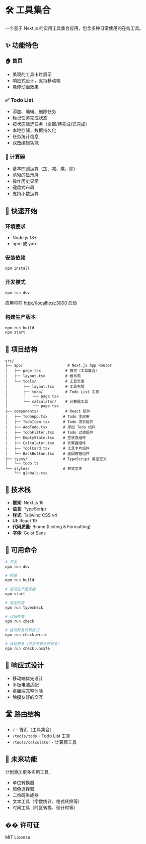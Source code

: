 # 🛠️ 工具集合

一个基于 Next.js 的实用工具集合应用，包含多种日常使用的在线工具。

## ✨ 功能特色

### 🏠 首页
- 美观的工具卡片展示
- 响应式设计，支持移动端
- 悬停动画效果

### ✅ Todo List
- 添加、编辑、删除任务
- 标记任务完成状态
- 按状态筛选任务（全部/待完成/已完成）
- 本地存储，数据持久化
- 任务统计信息
- 双击编辑功能

### 🧮 计算器
- 基本四则运算（加、减、乘、除）
- 清晰的显示屏
- 操作历史显示
- 键盘式布局
- 支持小数运算

## 🚀 快速开始

### 环境要求
- Node.js 18+ 
- npm 或 yarn

### 安装依赖
```bash
npm install
```

### 开发模式
```bash
npm run dev
```

应用将在 [http://localhost:3000](http://localhost:3000) 启动

### 构建生产版本
```bash
npm run build
npm start
```

## 📁 项目结构

```
src/
├── app/                    # Next.js App Router
│   ├── page.tsx           # 首页（工具集合）
│   ├── layout.tsx         # 根布局
│   └── tools/             # 工具页面
│       ├── layout.tsx     # 工具布局
│       ├── todo/          # Todo List 工具
│       │   └── page.tsx
│       └── calculator/    # 计算器工具
│           └── page.tsx
├── components/            # React 组件
│   ├── TodoApp.tsx       # Todo 主应用
│   ├── TodoItem.tsx      # Todo 项目组件
│   ├── AddTodo.tsx       # 添加 Todo 组件
│   ├── TodoFilter.tsx    # Todo 过滤组件
│   ├── EmptyState.tsx    # 空状态组件
│   ├── Calculator.tsx    # 计算器组件
│   ├── ToolCard.tsx      # 工具卡片组件
│   └── BackButton.tsx    # 返回按钮组件
├── types/                # TypeScript 类型定义
│   └── todo.ts
└── styles/               # 样式文件
    └── globals.css
```

## 🎨 技术栈

- **框架**: Next.js 15
- **语言**: TypeScript
- **样式**: Tailwind CSS v4
- **UI**: React 19
- **代码质量**: Biome (Linting & Formatting)
- **字体**: Geist Sans

## 🔧 可用命令

```bash
# 开发
npm run dev

# 构建
npm run build

# 启动生产服务器
npm start

# 类型检查
npm run typecheck

# 代码检查
npm run check

# 自动修复代码格式
npm run check:write

# 自动修复（包括不安全的修复）
npm run check:unsafe
```

## 📱 响应式设计

- 移动端优先设计
- 平板电脑适配
- 桌面端完整体验
- 触摸友好的交互

## 🛣️ 路由结构

- `/` - 首页（工具集合）
- `/tools/todo` - Todo List 工具
- `/tools/calculator` - 计算器工具

## 🔮 未来功能

计划添加更多实用工具：
- 单位转换器
- 颜色选择器
- 二维码生成器
- 文本工具（字数统计、格式转换等）
- 时间工具（时区转换、倒计时等）

## �� 许可证

MIT License
